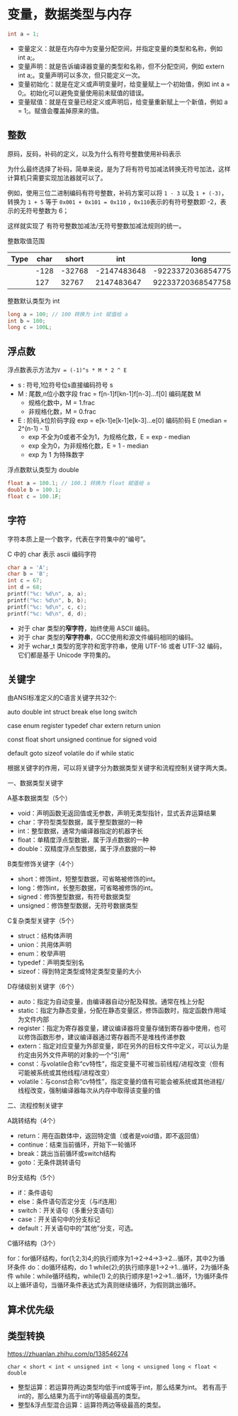 # 变量，数据类型与内存

```c
int a = 1;
```

* 变量定义：就是在内存中为变量分配空间，并指定变量的类型和名称，例如 int a;。
* 变量声明：就是告诉编译器变量的类型和名称，但不分配空间，例如 extern int a;。变量声明可以多次，但只能定义一次。
* 变量初始化：就是在定义或声明变量时，给变量赋上一个初始值，例如 int a = 0;。初始化可以避免变量使用前未赋值的错误。
* 变量赋值：就是在变量已经定义或声明后，给变量重新赋上一个新值，例如 a = 1;。赋值会覆盖掉原来的值。

## 整数

原码，反码，补码的定义，以及为什么有符号整数使用补码表示

为什么最终选择了补码，简单来说，是为了将有符号加减法转换无符号加法，这样计算机只需要实现加法器就可以了。

例如，使用三位二进制编码有符号整数，补码方案可以将 `1 - 3` 以及 `1 + (-3)`，转换为  `1 + 5` 等于 `0x001 + 0x101 = 0x110` ，`0x110`表示的有符号整数即 -2，表示的无符号整数为 6；

这样就实现了 有符号整数加减法/无符号整数加减法规则的统一。

整数取值范围

| Type | char | short  | int         | long                 |
| ---- | ---- | ------ | ----------- | -------------------- |
|      | -128 | -32768 | -2147483648 | -9223372036854775808 |
|      | 127  | 32767  | 2147483647  | 9223372036854775807  |

整数默认类型为 int

```c
long a = 100; // 100 转换为 int 赋值给 a
int b = 100;
long c = 100L;
```

## 浮点数

浮点数表示方法为`V = (-1)^s * M * 2 ^ E`

* s : 符号,1位符号位s直接编码符号 s
* M : 尾数,n位小数字段 frac = f[n-1]f[kn-1]f[n-3]...f[0] 编码尾数 M
  * 规格化数中，M = 1.frac
  * 非规格化数，M = 0.frac
* E : 阶码,k位阶码字段 exp = e[k-1]e[k-1]e[k-3]...e[0] 编码阶码 E (median = 2^(n-1) - 1)
  * exp 不全为0或者不全为1，为规格化数，E = exp - median
  * exp 全为0，为非规格化数，E = 1 - median
  * exp 为 1 为特殊数字

浮点数默认类型为 double

```c
float a = 100.1; // 100.1 转换为 float 赋值给 a
double b = 100.1;
float c = 100.1F;
```

## 字符

字符本质上是一个数字，代表在字符集中的“编号”。

C 中的 char 表示 ascii 编码字符

```c
char a = 'A';
char b = 'B';
int c = 67;
int d = 68;
printf("%c: %d\n", a, a);
printf("%c: %d\n", b, b);
printf("%c: %d\n", c, c);
printf("%c: %d\n", d, d);
```

* 对于 char 类型的**窄字符**，始终使用 ASCII 编码。
* 对于 char 类型的**窄字符串**，GCC使用和源文件编码相同的编码。
* 对于 wchar_t 类型的宽字符和宽字符串，使用 UTF-16 或者 UTF-32 编码，它们都是基于 Unicode 字符集的。

## 关键字

由ANSI标准定义的C语言关键字共32个:

auto double int struct break else long switch

case enum register typedef char extern return union

const float short unsigned continue for signed void

default goto sizeof volatile do if while static

根据关键字的作用，可以将关键字分为数据类型关键字和流程控制关键字两大类。

一、数据类型关键字

A基本数据类型（5个）

* void：声明函数无返回值或无参数，声明无类型指针，显式丢弃运算结果
* char：字符型类型数据，属于整型数据的一种
* int：整型数据，通常为编译器指定的机器字长
* float：单精度浮点型数据，属于浮点数据的一种
* double：双精度浮点型数据，属于浮点数据的一种

B类型修饰关键字（4个）

* short：修饰int，短整型数据，可省略被修饰的int。
* long：修饰int，长整形数据，可省略被修饰的int。
* signed：修饰整型数据，有符号数据类型
* unsigned：修饰整型数据，无符号数据类型

C复杂类型关键字（5个）

* struct：结构体声明
* union：共用体声明
* enum：枚举声明
* typedef：声明类型别名
* sizeof：得到特定类型或特定类型变量的大小

D存储级别关键字（6个）

* auto：指定为自动变量，由编译器自动分配及释放。通常在栈上分配
* static：指定为静态变量，分配在静态变量区，修饰函数时，指定函数作用域为文件内部
* register：指定为寄存器变量，建议编译器将变量存储到寄存器中使用，也可以修饰函数形参，建议编译器通过寄存器而不是堆栈传递参数
* extern：指定对应变量为外部变量，即在另外的目标文件中定义，可以认为是约定由另外文件声明的对象的一个“引用“
* const：与volatile合称“cv特性”，指定变量不可被当前线程/进程改变（但有可能被系统或其他线程/进程改变）
* volatile：与const合称“cv特性”，指定变量的值有可能会被系统或其他进程/线程改变，强制编译器每次从内存中取得该变量的值

二、流程控制关键字

A跳转结构（4个）

* return：用在函数体中，返回特定值（或者是void值，即不返回值）
* continue：结束当前循环，开始下一轮循环
* break：跳出当前循环或switch结构
* goto：无条件跳转语句

B分支结构（5个）

* if：条件语句
* else：条件语句否定分支（与if连用）
* switch：开关语句（多重分支语句）
* case：开关语句中的分支标记
* default：开关语句中的“其他”分支，可选。

C循环结构（3个）

for：for循环结构，for(1;2;3)4;的执行顺序为1->2->4->3->2...循环，其中2为循环条件
do：do循环结构，do 1 while(2);的执行顺序是1->2->1...循环，2为循环条件
while：while循环结构，while(1) 2;的执行顺序是1->2->1...循环，1为循环条件
以上循环语句，当循环条件表达式为真则继续循环，为假则跳出循环。

## 算术优先级

## 类型转换

<https://zhuanlan.zhihu.com/p/138546274>

`char < short < int < unsigned int < long < unsigned long < float < double`

* 整型运算：若运算符两边类型均低于int或等于int，那么结果为int。 若有高于int的，那么结果为高于int的等级最高的类型。
* 整型&浮点型混合运算：运算符两边等级最高的类型。
